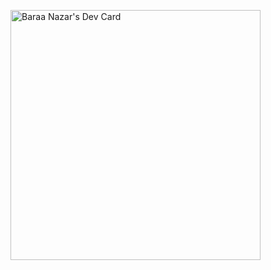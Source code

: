 
<a href="https://app.daily.dev/BaraaNazar"><img src="https://api.daily.dev/devcards/9ee5cc8803d2466f9ecfd9ea1c873741.png?r=z4l" width="400" alt="Baraa Nazar's Dev Card"/></a>
